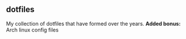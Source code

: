 ## dotfiles
My collection of dotfiles that have formed over the years. 
**Added bonus:** Arch linux config files
